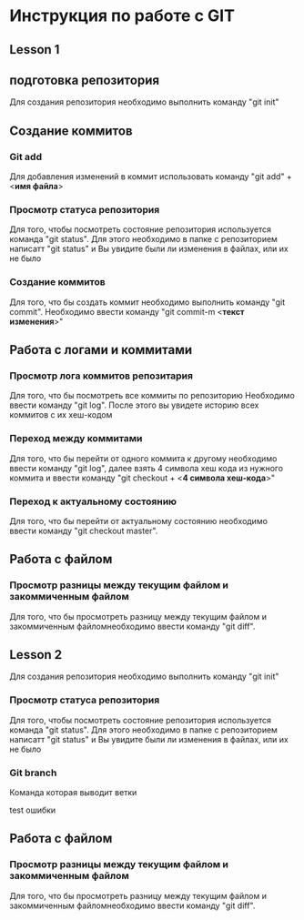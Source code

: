 # Инструкция по работе с GIT
## Lesson 1
## подготовка репозитория
Для создания репозитория необходимо выполнить команду "git init" 

## Создание коммитов
### Git add
Для добавления изменений в коммит использовать команду "git add" + <**имя файла**>

### Просмотр статуса репозитория
Для того, чтобы посмотреть состояние репозитория используется команда "git status". Для этого необходимо в папке с репозиторием написатт "git status" и Вы увидите были ли изменения в файлах, или их не было

### Создание коммитов
Для того, что бы создать коммит необходимо выполнить команду "git commit". Необходимо ввести команду "git commit-m <**текст изменения**>"


## Работа с логами и  коммитами

### Просмотр лога коммитов репозитария
Для того, что бы посмотреть все коммиты по репозиторию Необходимо ввести команду "git log". После этого вы увидете историю всех коммитов с их хеш-кодом

### Переход между коммитами
Для того, что бы перейти от одного коммита к другому необходимо ввести команду "git log", далее взять 4 символа хеш кода из нужного коммита и ввести команду "git checkout + <**4 символа хеш-кода**>"

### Переход к актуальному состоянию
Для того, что бы перейти от актуальному состоянию необходимо ввести команду "git checkout master". 

## Работа с файлом

### Просмотр разницы между текущим файлом и закоммиченным файлом
Для того, что бы просмотреть разницу между текущим файлом и закоммиченным файломнеобходимо ввести команду "git diff". 

## Lesson 2

Для создания репозитория необходимо выполнить команду "git init" 

### Просмотр статуса репозитория
Для того, чтобы посмотреть состояние репозитория используется команда "git status". Для этого необходимо в папке с репозиторием написатт "git status" и Вы увидите были ли изменения в файлах, или их не было
### Git branch
Команда которая выводит ветки


test ошибки

## Работа с файлом

### Просмотр разницы между текущим файлом и закоммиченным файлом
Для того, что бы просмотреть разницу между текущим файлом и закоммиченным файломнеобходимо ввести команду "git diff". 
